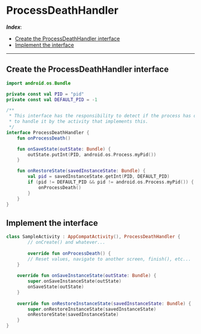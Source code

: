 <h1>ProcessDeathHandler</h1>

***Index***:
<!-- TOC -->
  * [Create the ProcessDeathHandler interface](#create-the-processdeathhandler-interface)
  * [Implement the interface](#implement-the-interface)
<!-- TOC -->

---

## Create the ProcessDeathHandler interface

```kotlin
import android.os.Bundle

private const val PID = "pid"
private const val DEFAULT_PID = -1

/**
 * This interface has the responsibility to detect if the process has died and give a callback
 * to handle it by the activity that implements this.
 */
interface ProcessDeathHandler {
    fun onProcessDeath()

    fun onSaveState(outState: Bundle) {
        outState.putInt(PID, android.os.Process.myPid())
    }

    fun onRestoreState(savedInstanceState: Bundle) {
        val pid = savedInstanceState.getInt(PID, DEFAULT_PID)
        if (pid != DEFAULT_PID && pid != android.os.Process.myPid()) {
            onProcessDeath()
        }
    }
}
```

## Implement the interface

```kotlin
class SampleActivity : AppCompatActivity(), ProcessDeathHandler {
		// onCreate() and whatever...
		
		override fun onProcessDeath() {
        // Reset values, navigate to another screen, finish(), etc...
    }
    
    override fun onSaveInstanceState(outState: Bundle) {
        super.onSaveInstanceState(outState)
        onSaveState(outState)
    }
    
    override fun onRestoreInstanceState(savedInstanceState: Bundle) {
        super.onRestoreInstanceState(savedInstanceState)
        onRestoreState(savedInstanceState)
    }
}
```
